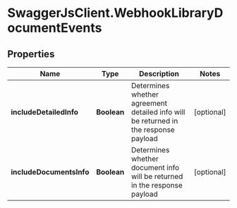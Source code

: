 # SwaggerJsClient.WebhookLibraryDocumentEvents

## Properties
Name | Type | Description | Notes
------------ | ------------- | ------------- | -------------
**includeDetailedInfo** | **Boolean** | Determines whether agreement detailed info will be returned in the response payload | [optional] 
**includeDocumentsInfo** | **Boolean** | Determines whether document info will be returned in the response payload | [optional] 


